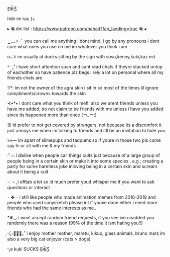 Ƹ̵̡Ӝ̵̨̄Ʒ

hiiiii im rau (÷

▸ 🎕 dni list : https://www.patreon.com/hahad?fan_landing=true 🎕 ◂

‿︵✧･ﾟ you can call me anything i dont mind, i go by any pronouns i dont care what ones you use on me im whatever you think i am

o｡.ꈍ im usually at docks sitting by the sign with sosu,kenny,kuki,kaz ect

*ೃ˚ i have short attention span and cant read chats if theyre stacked ontop of eachother so have patience plz begs i rely a lot on personal where all my friends chats are

ꃋิ*: im not the owner of the agra skin i sit in so most of the times ill ignore compliments/crowns towards the skin 

⊰•*⭑ i dont care what you think of me!!! also we arent friends unless you have me added, do not claim to be friends with me unless i have you added since its happened more than once (￢_￢;)

 ꕥ  id prefer to not get covered by strangers, not becuase its a discomfort it just annoys me when im talking to friends and itll be an invitation to hide you
 
»»— im apart of slimepups and tadpums so if youre in those two pls come say hi or sit with me & my friends 

‧˚ ⌒ i dislike when people call things cults just because of a large group of people being in a certain skin or make it into some species , e.g ; creating a party for some harmless joke inloving being in a certain skin and scream about it being a cult

-ˏˋ⋆ ̥  i offtab a lot so id much prefer youd whisper me if you want to ask questions or interact

٠ ✤ ٠ i still like people who made animation memes from 2016-2019 and people who used sonysketch please int if youve done either i need more friends who had the same interests as me..

*❦◡ i wont accept random friend requests, if you see ive unadded you randomly there was a reason (99% of the time it isnt hating you!!)

‧͙⤹⋆⸙͎۪۫｡˚ i enjoy mother mother, maretu, kikuo, glass animals, bruno mars im also a very big cat enjoyer (cats > dogs) 

ᐢ₎ɞ  kuki SUCKS
Ƹ̵̡Ӝ̵̨̄Ʒ
